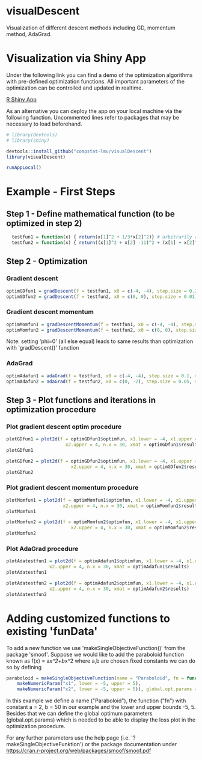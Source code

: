 # visualDescent
Visualization of different descent methods including GD, momentum method, AdaGrad.

# Visualization via Shiny App
Under the following link you can find a demo of the optimization algorithms with pre-defined optimization functions. All important parameters of the optimization can be controlled and updated in realtime.

[R Shiny App](https://philippscheller.shinyapps.io/shinyapp/)

As an alternative you can deploy the app on your local machine via the following function. Uncommented lines refer to packages that may be necessary to load beforehand. 

```r
# library(devtools)
# library(shiny)

devtools::install_github("compstat-lmu/visualDescent")
library(visualDescent)

runAppLocal()
```


# Example - First Steps

## Step 1 - Define mathematical function (to be optimized in step 2)
```r
  testfun1 = function(x) { return(x[1]^2 + 1/3*x[2]^2)} # arbitrarily chosen
  testfun2 = function(x) { return((x[1]^2 + x[2] -11)^2 + (x[1] + x[2]^2 - 7)^2)} # himmelblau's
  ```
## Step 2 - Optimization

### Gradient descent
```r
optimGDfun1 = gradDescent(f = testfun1, x0 = c(-4, -4), step.size = 0.2)
optimGDfun2 = gradDescent(f = testfun2, x0 = c(0, 0), step.size = 0.01)
```

### Gradient descent momentum
```r
optimMomfun1 = gradDescentMomentum(f = testfun1, x0 = c(-4, -4), step.size = 0.2, phi = 0.3)
optimMomfun2 = gradDescentMomentum(f = testfun2, x0 = c(0, 0), step.size = 0.01, phi = 0.3)
```
Note: setting 'phi=0' (all else equal) leads to same results than optimization with 'gradDescent()' function

### AdaGrad
```r
optimAdafun1 = adaGrad(f = testfun1, x0 = c(-4, -4), step.size = 0.1, max.iter = 1000)
optimAdafun2 = adaGrad(f = testfun2, x0 = c(0, -2), step.size = 0.05, max.iter = 1000)
```

## Step 3 - Plot functions and iterations in optimization procedure

### Plot gradient descent optim procedure
```r
plotGDfun1 = plot2d(f = optimGDfun1$optimfun, x1.lower = -4, x1.upper = 4, x2.lower = -4,
                      x2.upper = 4, n.x = 30, xmat = optimGDfun1$results)
plotGDfun1

plotGDfun2 = plot2d(f = optimGDfun2$optimfun, x1.lower = -4, x1.upper = 4, x2.lower = -4,
                        x2.upper = 4, n.x = 30, xmat = optimGDfun2$results)
plotGDfun2
```

### Plot gradient descent momentum procedure
```r
plotMomfun1 = plot2d(f = optimMomfun1$optimfun, x1.lower = -4, x1.upper = 4, x2.lower = -4,
                     x2.upper = 4, n.x = 30, xmat = optimMomfun1$results)
plotMomfun1

plotMomfun2 = plot2d(f = optimMomfun2$optimfun, x1.lower = -4, x1.upper = 4, x2.lower = -4,
                        x2.upper = 4, n.x = 30, xmat = optimMomfun2$results)
plotMomfun2
```

### Plot AdaGrad procedure
```r
plotAdatestfun1 = plot2d(f = optimAdafun1$optimfun, x1.lower = -4, x1.upper = 4, x2.lower = -4,
                x2.upper = 4, n.x = 30, xmat = optimAdafun1$results)
plotAdatestfun1

plotAdatestfun2 = plot2d(f = optimAdafun2$optimfun, x1.lower = -4, x1.upper = 4, x2.lower = -4,
                x2.upper = 4, n.x = 30, xmat = optimAdafun2$results)
plotAdatestfun2
```


# Adding customized functions to existing 'funData'
To add a new function we use 'makeSingleObjectiveFunction()' from the package 'smoof'.
Suppose we would like to add the paraboloid function known as f(x) = a*x^2+b*x^2 where a,b are
chosen fixed constants we can do so by defining

```r
paraboloid = makeSingleObjectiveFunction(name = "Paraboloid", fn = function(x) 2*x[1]^2 + 50*x[2]^2, par.set = makeParamSet(
    makeNumericParam("x1", lower = -5, upper = 5),
    makeNumericParam("x2", lower = -5, upper = 5)), global.opt.params = list(x1 = 0, x2 = 0), global.opt.value = 0)
```
In this example we define a name ("Paraboloid"), the function ("fn") with constant a = 2, b = 50 in our example and the lower and upper bounds -5, 5. Besides that we can define the global optimum parameters (global.opt.params) which is needed to be able to display the loss plot in the optimization procedure. 

For any further parameters use the help page (i.e. '?makeSingleObjectiveFunktion') or the package documentation under https://cran.r-project.org/web/packages/smoof/smoof.pdf 
